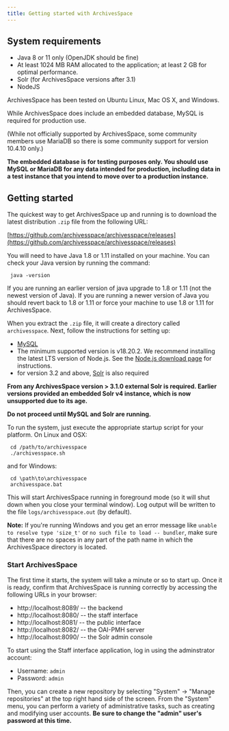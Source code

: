 ```yaml
---
title: Getting started with ArchivesSpace
---
```


## System requirements

- Java 8 or 11 only (OpenJDK should be fine)
- At least 1024 MB RAM allocated to the application; at least 2 GB for optimal performance.
- Solr (for ArchivesSpace versions after 3.1)
- NodeJS

ArchivesSpace has been tested on Ubuntu Linux, Mac OS X, and Windows.

While ArchivesSpace does include an embedded database, MySQL is required for production use.

(While not officially supported by ArchivesSpace, some community members use MariaDB so there is some community support for version 10.4.10 only.)

**The embedded database is for testing purposes only. You should use MySQL or MariaDB for any data intended for production, including data in a test instance that you intend to move over to a production instance.**

## Getting started

The quickest way to get ArchivesSpace up and running is to download
the latest distribution `.zip` file from the following URL:

[https://github.com/archivesspace/archivesspace/releases](https://github.com/archivesspace/archivesspace/releases)

You will need to have Java 1.8 or 1.11 installed on your machine.
You can check your Java version by running the command:

     java -version

If you are running an earlier version of java upgrade to 1.8 or 1.11 (not the newest version of Java). If you are running a newer version of Java you should revert back to 1.8 or 1.11 or force your machine to use 1.8 or 1.11 for ArchivesSpace.

When you extract the `.zip` file, it will create a directory called
`archivesspace`. Next, follow the instructions for setting up:

- [MySQL](../provisioning/mysql.html)
- The minimum supported version is v18.20.2. We recommend installing the latest LTS version of Node.js. See the [Node.js download page](https://nodejs.org/en/download/) for instructions.
- for version 3.2 and above, [Solr](../provisioning/solr.html) is also required

**From any ArchivesSpace version > 3.1.0 external Solr is required. Earlier versions provided an embedded Solr v4 instance, which is now unsupported due to its age.**

**Do not proceed until MySQL and Solr are running.**

To run the system, just execute the appropriate
startup script for your platform. On Linux and OSX:

     cd /path/to/archivesspace
     ./archivesspace.sh

and for Windows:

     cd \path\to\archivesspace
     archivesspace.bat

This will start ArchivesSpace running in foreground mode (so it will
shut down when you close your terminal window). Log output will be
written to the file `logs/archivesspace.out` (by default).

**Note:** If you're running Windows and you get an error message like
`unable to resolve type 'size_t'` or `no such file to load -- bundler`,
make sure that there are no spaces in any part of the path name in which the
ArchivesSpace directory is located.

### Start ArchivesSpace

The first time it starts, the system will take a minute or so to start
up. Once it is ready, confirm that ArchivesSpace is running correctly by
accessing the following URLs in your browser:

- http://localhost:8089/ -- the backend
- http://localhost:8080/ -- the staff interface
- http://localhost:8081/ -- the public interface
- http://localhost:8082/ -- the OAI-PMH server
- http://localhost:8090/ -- the Solr admin console

To start using the Staff interface application, log in using the adminstrator
account:

- Username: `admin`
- Password: `admin`

Then, you can create a new repository by selecting "System" -> "Manage
repositories" at the top right hand side of the screen. From the
"System" menu, you can perform a variety of administrative tasks, such
as creating and modifying user accounts. **Be sure to change the
"admin" user's password at this time.**
